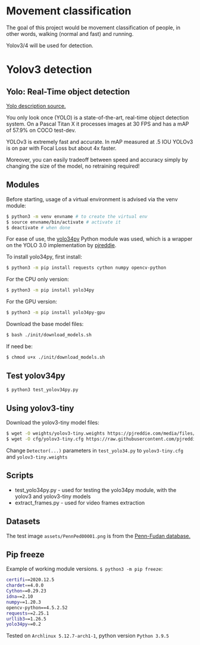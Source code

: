 # Movement classification

The goal of this project would be movement classification of people, in other words, walking (normal and fast) and running.

Yolov3/4 will be used for detection.

# Yolov3 detection

## Yolo: Real-Time object detection
[Yolo description source.](https://pjreddie.com/darknet/yolo/)

You only look once (YOLO) is a state-of-the-art, real-time object detection system. 
On a Pascal Titan X it processes images at 30 FPS and has a mAP of 57.9% on COCO test-dev.


YOLOv3 is extremely fast and accurate. In mAP measured at .5 IOU YOLOv3 is on par with Focal Loss but about 4x faster. 

Moreover, you can easily tradeoff between speed and accuracy simply by changing the size of the model, no retraining required!

## Modules
Before starting, usage of a virtual environment is advised via the venv module:
```bash
$ python3 -m venv envname # to create the virtual env
$ source envname/bin/activate # activate it
$ deactivate # when done
```

For ease of use, the [yolo34py](https://pypi.org/project/yolo34py/) Python module was used, which is a wrapper on the YOLO 3.0 implementation by [pjreddie](https://pjreddie.com/).

To install yolo34py, first install:
```bash
$ python3 -m pip install requests cython numpy opencv-python
```

For the CPU only version:
```bash
$ python3 -m pip install yolo34py
```

For the GPU version:
```bash
$ python3 -m pip install yolo34py-gpu
```

Download the base model files:
```bash
$ bash ./init/download_models.sh
```
If need be:
```bash
$ chmod u+x ./init/download_models.sh
```

## Test yolov34py
```bash
$ python3 test_yolov34py.py
```

## Using yolov3-tiny
Download the yolov3-tiny model files:
```bash
$ wget -O weights/yolov3-tiny.weights https://pjreddie.com/media/files/yolov3-tiny.weights
$ wget -O cfg/yolov3-tiny.cfg https://raw.githubusercontent.com/pjreddie/darknet/master/cfg/yolov3-tiny.cfg
```
Change `Detector(...)` parameters in `test_yolo34.py` to `yolov3-tiny.cfg` and `yolov3-tiny.weights`

## Scripts
- test\_yolo34py.py - used for testing the yolo34py module, with the yolov3 and yolov3-tiny models
- extract_frames.py - used for video frames extraction 

## Datasets
The test image `assets/PennPed00001.png` is from the [Penn-Fudan database.](https://www.cis.upenn.edu/~jshi/ped_html/)

## Pip freeze
Example of working module versions. `$ python3 -m pip freeze`:
```bash
certifi==2020.12.5
chardet==4.0.0
Cython==0.29.23
idna==2.10
numpy==1.20.3
opencv-python==4.5.2.52
requests==2.25.1
urllib3==1.26.5
yolo34py==0.2
```
Tested on `Archlinux 5.12.7-arch1-1`, python version `Python 3.9.5`
